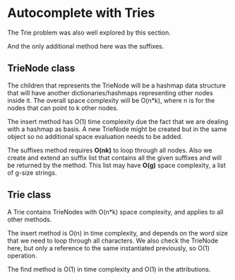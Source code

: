 # Autocomplete with Tries

The Trie problem was also well explored by this section.

And the only additional method here was the suffixes.

## TrieNode class

The children that represents the TrieNode will be a hashmap data structure that will have another dictionaries/hashmaps representing other nodes inside it. The overall space complexity will be O(n*k), where n is for the nodes that can point to k other nodes.

The insert method has O(1) time complexity due the fact that we are dealing with a hashmap as basis. A new TrieNode might be created but in the same object so no additional space evaluation needs to be added.

The suffixes method requires **O(nk)** to loop through all nodes. Also we create and extend an suffix list that contains all the given suffixes and will be returned by the method. This list may have **O(g)** space complexity, a list of g-size strings.

## Trie class

A Trie contains TrieNodes with O(n*k) space complexity, and applies to all other methods.

The insert method is O(n) in time complexity, and depends on the word size that we need to loop through all characters. We also check the TrieNode here, but only a reference to the same instantiated previously, so O(1) operation.

The find method is O(1) in time complexity and O(1) in the attributions.
